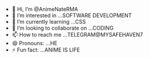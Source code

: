 - 👋 Hi, I’m @AnimeNateRMA
- 👀 I’m interested in ...SOFTWARE DEVELOPMENT
- 🌱 I’m currently learning ...CSS
- 💞️ I’m looking to collaborate on ...CODING
- 📫 How to reach me ...TELEGRAM@MYSAFEHAVEN7
- 😄 Pronouns: ...HE
- ⚡ Fun fact: ...ANIME IS LIFE

<!---
AnimeNateRMA/AnimeNateRMA is a ✨ special ✨ repository because its `README.md` (this file) appears on your GitHub profile.
You can click the Preview link to take a look at your changes.
--->
